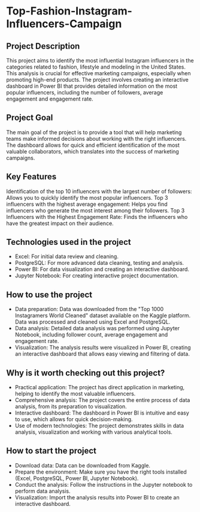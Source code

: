 # Top-Fashion-Instagram-Influencers-Campaign

## Project Description

This project aims to identify the most influential Instagram influencers in the categories related to fashion, lifestyle and modeling in the United States. This analysis is crucial for effective marketing campaigns, especially when promoting high-end products. The project involves creating an interactive dashboard in Power BI that provides detailed information on the most popular influencers, including the number of followers, average engagement and engagement rate.

## Project Goal

The main goal of the project is to provide a tool that will help marketing teams make informed decisions about working with the right influencers. The dashboard allows for quick and efficient identification of the most valuable collaborators, which translates into the success of marketing campaigns.

## Key Features

Identification of the top 10 influencers with the largest number of followers: Allows you to quickly identify the most popular influencers.
Top 3 influencers with the highest average engagement: Helps you find influencers who generate the most interest among their followers.
Top 3 Influencers with the Highest Engagement Rate: Finds the influencers who have the greatest impact on their audience.

## Technologies used in the project

- Excel: For initial data review and cleaning.
- PostgreSQL: For more advanced data cleaning, testing and analysis.
- Power BI: For data visualization and creating an interactive dashboard.
- Jupyter Notebook: For creating interactive project documentation.

## How to use the project

- Data preparation: Data was downloaded from the "Top 1000 Instagramers World Cleaned" dataset available on the Kaggle platform. Data was processed and cleaned using Excel and PostgreSQL.
- Data analysis: Detailed data analysis was performed using Jupyter Notebook, including follower count, average engagement and engagement rate.
- Visualization: The analysis results were visualized in Power BI, creating an interactive dashboard that allows easy viewing and filtering of data.

## Why is it worth checking out this project?

- Practical application: The project has direct application in marketing, helping to identify the most valuable influencers.
- Comprehensive analysis: The project covers the entire process of data analysis, from its preparation to visualization.
- Interactive dashboard: The dashboard in Power BI is intuitive and easy to use, which allows for quick decision-making.
- Use of modern technologies: The project demonstrates skills in data analysis, visualization and working with various analytical tools.
  
## How to start the project

- Download data: Data can be downloaded from Kaggle.
- Prepare the environment: Make sure you have the right tools installed (Excel, PostgreSQL, Power BI, Jupyter Notebook).
- Conduct the analysis: Follow the instructions in the Jupyter notebook to perform data analysis.
- Visualization: Import the analysis results into Power BI to create an interactive dashboard.
